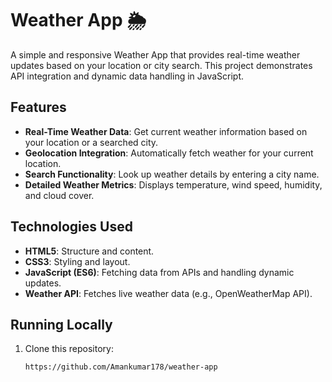 # Weather App 🌦️

A simple and responsive Weather App that provides real-time weather updates based on your location or city search.
This project demonstrates API integration and dynamic data handling in JavaScript.

## Features
- **Real-Time Weather Data**: Get current weather information based on your location or a searched city.
- **Geolocation Integration**: Automatically fetch weather for your current location.
- **Search Functionality**: Look up weather details by entering a city name.
- **Detailed Weather Metrics**: Displays temperature, wind speed, humidity, and cloud cover.

## Technologies Used
- **HTML5**: Structure and content.
- **CSS3**: Styling and layout.
- **JavaScript (ES6)**: Fetching data from APIs and handling dynamic updates.
- **Weather API**: Fetches live weather data (e.g., OpenWeatherMap API).

## Running Locally
1. Clone this repository:
   ```bash
   https://github.com/Amankumar178/weather-app
